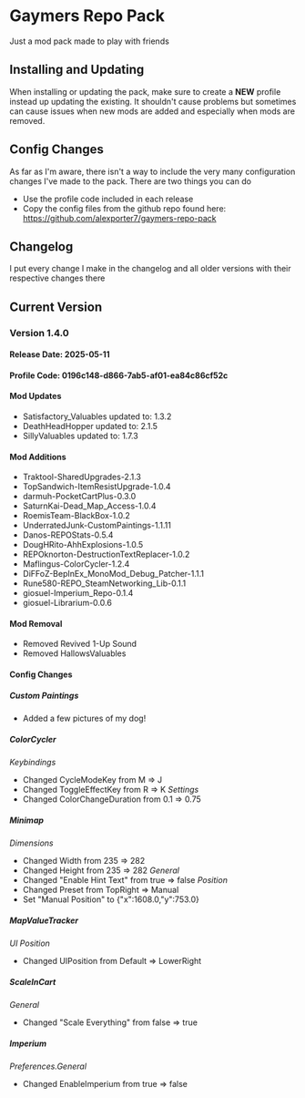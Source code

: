# Gaymers Repo Pack

Just a mod pack made to play with friends

## Installing and Updating
When installing or updating the pack, make sure to create a **NEW** profile instead up updating the existing. It shouldn't cause problems but sometimes can cause issues when new mods are added and especially when mods are removed.

## Config Changes
As far as I'm aware, there isn't a way to include the very many configuration changes I've made to the pack. There are two things you can do
- Use the profile code included in each release
- Copy the config files from the github repo found here: https://github.com/alexporter7/gaymers-repo-pack

## Changelog
I put every change I make in the changelog and all older versions with their respective changes there

## Current Version

### Version 1.4.0
#### Release Date: 2025-05-11
#### Profile Code: 0196c148-d866-7ab5-af01-ea84c86cf52c
#### Mod Updates
- Satisfactory_Valuables updated to: 1.3.2
- DeathHeadHopper updated to: 2.1.5
- SillyValuables updated to: 1.7.3
#### Mod Additions
- Traktool-SharedUpgrades-2.1.3
- TopSandwich-ItemResistUpgrade-1.0.4
- darmuh-PocketCartPlus-0.3.0
- SaturnKai-Dead_Map_Access-1.0.4
- RoemisTeam-BlackBox-1.0.2
- UnderratedJunk-CustomPaintings-1.1.11
- Danos-REPOStats-0.5.4
- DougHRito-AhhExplosions-1.0.5
- REPOknorton-DestructionTextReplacer-1.0.2
- Maflingus-ColorCycler-1.2.4
- DiFFoZ-BepInEx_MonoMod_Debug_Patcher-1.1.1
- Rune580-REPO_SteamNetworking_Lib-0.1.1
- giosuel-Imperium_Repo-0.1.4
- giosuel-Librarium-0.0.6
#### Mod Removal
- Removed Revived 1-Up Sound
- Removed HallowsValuables
#### Config Changes
##### Custom Paintings
- Added a few pictures of my dog!
##### ColorCycler
*Keybindings*
- Changed CycleModeKey from M => J
- Changed ToggleEffectKey from R => K
*Settings*
- Changed ColorChangeDuration from 0.1 => 0.75
##### Minimap
*Dimensions*
- Changed Width from 235 => 282
- Changed Height from 235 => 282
*General*
- Changed "Enable Hint Text" from true => false
*Position*
- Changed Preset from TopRight => Manual
- Set "Manual Position" to {"x":1608.0,"y":753.0}
##### MapValueTracker
*UI Position*
- Changed UIPosition from Default => LowerRight
##### ScaleInCart
*General*
- Changed "Scale Everything" from false => true
##### Imperium
*Preferences.General*
- Changed EnableImperium from true => false